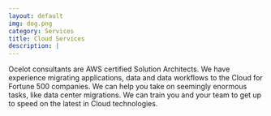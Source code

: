 ```yaml
---
layout: default
img: dog.png
category: Services
title: Cloud Services
description: |
---
```

Ocelot consultants are AWS certified Solution Architects. We have experience migrating applications, data and data workflows to the Cloud for Fortune 500 companies. We can help you take on seemingly enormous tasks, like data center migrations. We can train you and your team to get up to speed on the latest in Cloud technologies.
